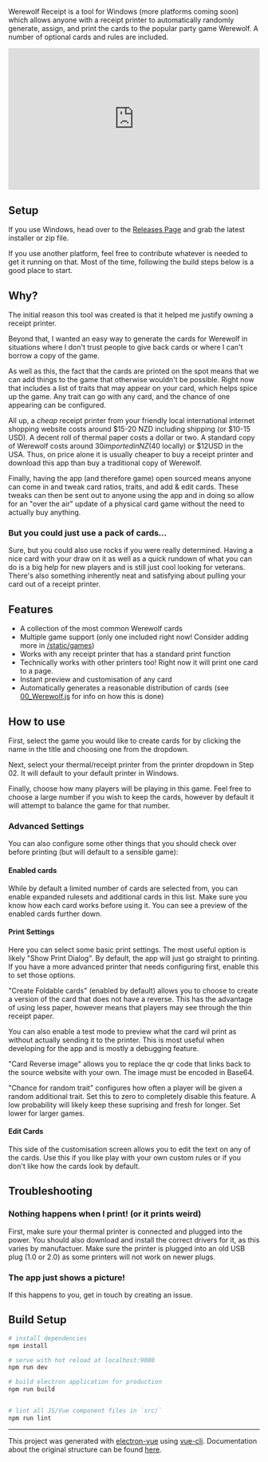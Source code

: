 Werewolf Receipt is a tool for Windows (more platforms coming soon) which allows anyone with a receipt printer to automatically randomly generate, assign, and print the cards to the popular party game Werewolf. A number of optional cards and rules are included.

<div style="width:100%;height:0px;position:relative;padding-bottom:56.250%;"><iframe src="https://streamable.com/s/wmi8c/hzlagm" frameborder="0" width="100%" height="100%" allowfullscreen style="width:100%;height:100%;position:absolute;left:0px;top:0px;overflow:hidden;"></iframe></div>

## Setup

If you use Windows, head over to the [Releases Page](https://github.com/HexaCubist/werewolf-receipt/releases) and grab the latest installer or zip file.

If you use another platform, feel free to contribute whatever is needed to get it running on that. Most of the time, following the build steps below is a good place to start.

## Why?

The initial reason this tool was created is that it helped me justify owning a receipt printer.

Beyond that, I wanted an easy way to generate the cards for Werewolf in situations where I don't trust people to give back cards or where I can't borrow a copy of the game.

As well as this, the fact that the cards are printed on the spot means that we can add things to the game that otherwise wouldn't be possible. Right now that includes a list of traits that may appear on your card, which helps spice up the game. Any trait can go with any card, and the chance of one appearing can be configured.

All up, a _cheap_ receipt printer from your friendly local international internet shopping website costs around $15-20 NZD including shipping (or $10-15 USD). A decent roll of thermal paper costs a dollar or two. A standard copy of Werewolf costs around $30 imported in NZ ($40 locally) or $12USD in the USA. Thus, on price alone it is usually cheaper to buy a receipt printer and download this app than buy a traditional copy of Werewolf.

Finally, having the app (and therefore game) open sourced means anyone can come in and tweak card ratios, traits, and add & edit cards. These tweaks can then be sent out to anyone using the app and in doing so allow for an "over the air" update of a physical card game without the need to actually buy anything.

### But you could just use a pack of cards...

Sure, but you could also use rocks if you were really determined. Having a nice card with your draw on it as well as a quick rundown of what you can do is a big help for new players and is still just cool looking for veterans. There's also something inherently neat and satisfying about pulling your card out of a receipt printer.

## Features

 - A collection of the most common Werewolf cards
 - Multiple game support (only one included right now! Consider adding more in [/static/games](https://github.com/HexaCubist/werewolf-receipt/tree/master/static/games))
 - Works with any receipt printer that has a standard print function
 - Technically works with other printers too! Right now it will print one card to a page.
 - Instant preview and customisation of any card
 - Automatically generates a reasonable distribution of cards (see [00_Werewolf.js](https://github.com/HexaCubist/werewolf-receipt/blob/master/static/games/00_Werewolf.js) for info on how this is done)

## How to use

First, select the game you would like to create cards for by clicking the name in the title and choosing one from the dropdown.

Next, select your thermal/receipt printer from the printer dropdown in Step 02. It will default to your default printer in Windows.

Finally, choose how many players will be playing in this game. Feel free to choose a large number if you wish to keep the cards, however by default it will attempt to balance the game for that number.

### Advanced Settings

You can also configure some other things that you should check over before printing (but will default to a sensible game):

#### Enabled cards

While by default a limited number of cards are selected from, you can enable expanded rulesets and additional cards in this list. Make sure you know how each card works before using it.  You can see a preview of the enabled cards further down.

#### Print Settings

Here you can select some basic print settings. The most useful option is likely "Show Print Dialog". By default, the app will just go straight to printing. If you have a more advanced printer that needs configuring first, enable this to set those options.

"Create Foldable cards" (enabled by default) allows you to choose to create a version of the card that does not have a reverse. This has the advantage of using less paper, however means that players may see through the thin receipt paper.

You can also enable a test mode to preview what the card wil print as without actually sending it to the printer. This is most useful when developing for the app and is mostly a debugging feature.

"Card Reverse image" allows you to replace the qr code that links back to the source website with your own. The image must be encoded in Base64.

"Chance for random trait" configures how often a player will be given a random additional trait. Set this to zero to completely disable this feature. A low probability will likely keep these suprising and fresh for longer. Set lower for larger games.

#### Edit Cards

This side of the customisation screen allows you to edit the text on any of the cards. Use this if you like play with your own custom rules or if you don't like how the cards look by default.

## Troubleshooting

### Nothing happens when I print! (or it prints weird)

First, make sure your thermal printer is connected and plugged into the power. You should also download and install the correct drivers for it, as this varies by manufactuer. Make sure the printer is plugged into an old USB plug (1.0 or 2.0) as some printers will not work on newer plugs.

### The app just shows a picture!

If this happens to you, get in touch by creating an issue.

## Build Setup

``` bash
# install dependencies
npm install

# serve with hot reload at localhost:9080
npm run dev

# build electron application for production
npm run build


# lint all JS/Vue component files in `src/`
npm run lint

```

---

This project was generated with [electron-vue](https://github.com/SimulatedGREG/electron-vue) using [vue-cli](https://github.com/vuejs/vue-cli). Documentation about the original structure can be found [here](https://simulatedgreg.gitbooks.io/electron-vue/content/index.html).
